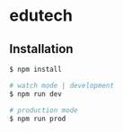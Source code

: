 # edutech


## Installation

```bash
$ npm install
```

```bash
# watch mode | development
$ npm run dev

# production mode
$ npm run prod
```
